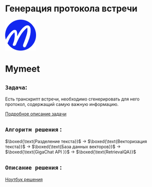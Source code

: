 # Генерация протокола встречи
<img src='data/img/rmlogo.jpg' width=100> 

# Mymeet

## `Задача`:
Есть транскрипт встречи, необходимо сгенерировать для него протокол, содержащий самую важную информацию. 

[Подробное описание задачи](https://github.com/NazarovMichail/Report-generation/blob/master/data/info/Тестовое_задание_на_позицию_ML_инженер.pdf)

## `Алгоритм решения` :

$\boxed{\text{Разделение текста}}$ $\rightarrow$ $\boxed{\text{Векторизация текста}}$ $\rightarrow$ $\boxed{\text{База данных векторов}}$ $\rightarrow$ $\boxed{\text{GigaChat API }}$ $\rightarrow$ $\boxed{\text{RetrievalQA}}$ 

## `Описание решения` :

[Ноутбук решения](https://github.com/NazarovMichail/Report-generation/blob/master/Report%20generation.ipynb)


